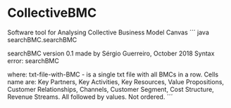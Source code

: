 # CollectiveBMC
Software tool for Analysing Collective Business Model Canvas
´´´
java searchBMC.searchBMC

searchBMC version 0.1 made by Sérgio Guerreiro, October 2018
Syntax error: searchBMC <txt-file-with-BMC>

where:
txt-file-with-BMC - is a single txt file with all BMCs in a row. Cells name are: Key Partners, Key Activities, Key Resources, Value Propositions, Customer Relationships, Channels, Customer Segment, Cost Structure, Revenue Streams. All followed by values. Not ordered.
´´´
